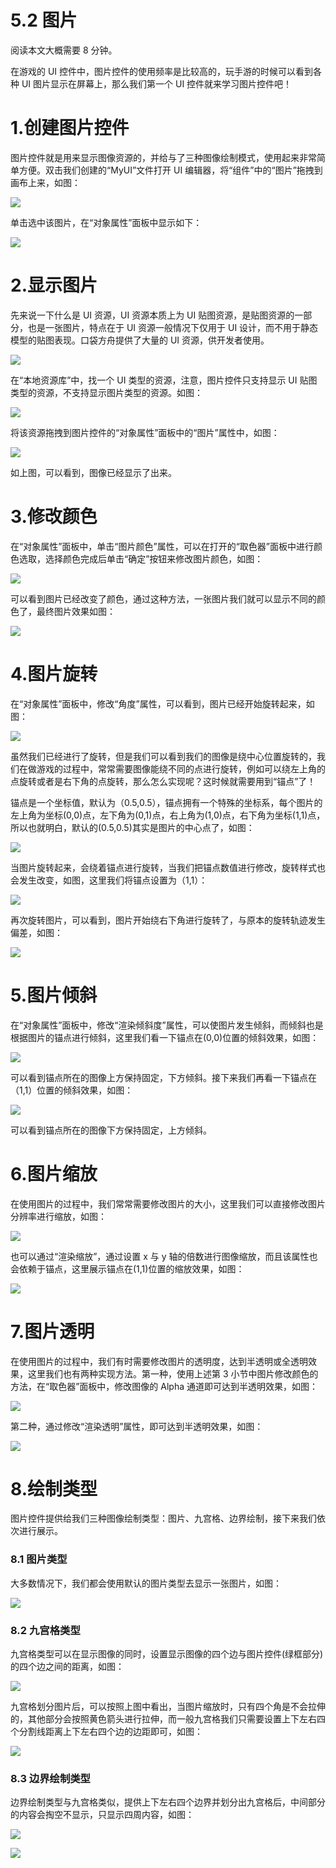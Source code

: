 # 5.2 图片

阅读本文大概需要 8 分钟。

在游戏的 UI 控件中，图片控件的使用频率是比较高的，玩手游的时候可以看到各种 UI 图片显示在屏幕上，那么我们第一个 UI 控件就来学习图片控件吧！

# 1.创建图片控件

图片控件就是用来显示图像资源的，并给与了三种图像绘制模式，使用起来非常简单方便。双击我们创建的“MyUI”文件打开 UI 编辑器，将“组件”中的“图片”拖拽到画布上来，如图：

![](https://wstatic-a1.233leyuan.com/productdocs/static/boxcnsqD7qbNl5xyUDEpFFxyTle.png)

单击选中该图片，在“对象属性”面板中显示如下：

![](https://wstatic-a1.233leyuan.com/productdocs/static/boxcnOdeQZIvAmFRVGvyQ4LuPud.png)

# 2.显示图片

先来说一下什么是 UI 资源，UI 资源本质上为 UI 贴图资源，是贴图资源的一部分，也是一张图片，特点在于 UI 资源一般情况下仅用于 UI 设计，而不用于静态模型的贴图表现。口袋方舟提供了大量的 UI 资源，供开发者使用。

![](https://wstatic-a1.233leyuan.com/productdocs/static/boxcnmSiLDJ8IDAAE13MSijn1kd.png)

在“本地资源库”中，找一个 UI 类型的资源，注意，图片控件只支持显示 UI 贴图类型的资源，不支持显示图片类型的资源。如图：

![](https://wstatic-a1.233leyuan.com/productdocs/static/boxcnCFFTMDb5QxK6pVcjIwZD7d.png)

将该资源拖拽到图片控件的“对象属性”面板中的“图片”属性中，如图：

![](https://wstatic-a1.233leyuan.com/productdocs/static/boxcnKZjmewJfUXfyT3CPKCHXwf.png)

如上图，可以看到，图像已经显示了出来。

# 3.修改颜色

在“对象属性”面板中，单击“图片颜色”属性，可以在打开的“取色器”面板中进行颜色选取，选择颜色完成后单击“确定”按钮来修改图片颜色，如图：

![](https://wstatic-a1.233leyuan.com/productdocs/static/boxcnh1ZrmmGQXLqFrApClaTADc.png)

可以看到图片已经改变了颜色，通过这种方法，一张图片我们就可以显示不同的颜色了，最终图片效果如图：

![](https://wstatic-a1.233leyuan.com/productdocs/static/boxcnqi64fr14TTmd2QK0CwlBTc.png)

# 4.图片旋转

在“对象属性”面板中，修改“角度”属性，可以看到，图片已经开始旋转起来，如图：

![](https://wstatic-a1.233leyuan.com/productdocs/static/boxcn6GDg5Wh7QS66Vzyglh2sPh.gif)

虽然我们已经进行了旋转，但是我们可以看到我们的图像是绕中心位置旋转的，我们在做游戏的过程中，常常需要图像能绕不同的点进行旋转，例如可以绕左上角的点旋转或者是右下角的点旋转，那么怎么实现呢？这时候就需要用到“锚点”了！

锚点是一个坐标值，默认为（0.5,0.5），锚点拥有一个特殊的坐标系，每个图片的左上角为坐标(0,0)点，左下角为(0,1)点，右上角为(1,0)点，右下角为坐标(1,1)点，所以也就明白，默认的(0.5,0.5)其实是图片的中心点了，如图：

![](https://wstatic-a1.233leyuan.com/productdocs/static/boxcn8m080eetTOa37S7U5MuiBf.png)

当图片旋转起来，会绕着锚点进行旋转，当我们把锚点数值进行修改，旋转样式也会发生改变，如图，这里我们将锚点设置为（1,1）：

![](https://wstatic-a1.233leyuan.com/productdocs/static/boxcnWIiQpb25HrHoGR8q78vNLg.png)

再次旋转图片，可以看到，图片开始绕右下角进行旋转了，与原本的旋转轨迹发生偏差，如图：

![](https://wstatic-a1.233leyuan.com/productdocs/static/boxcnG7TjpQ43Hz8bJgxkiHpDIQ.gif)

# 5.图片倾斜

在“对象属性”面板中，修改“渲染倾斜度”属性，可以使图片发生倾斜，而倾斜也是根据图片的锚点进行倾斜，这里我们看一下锚点在(0,0)位置的倾斜效果，如图：

![](https://wstatic-a1.233leyuan.com/productdocs/static/boxcnyceWHKEk4yYNAl1G9D2TMf.gif)

可以看到锚点所在的图像上方保持固定，下方倾斜。接下来我们再看一下锚点在（1,1）位置的倾斜效果，如图：

![](https://wstatic-a1.233leyuan.com/productdocs/static/boxcnirAGjp5XtXCDaC97DTuLKg.gif)

可以看到锚点所在的图像下方保持固定，上方倾斜。

# 6.图片缩放

在使用图片的过程中，我们常常需要修改图片的大小，这里我们可以直接修改图片分辨率进行缩放，如图：

![](https://wstatic-a1.233leyuan.com/productdocs/static/boxcnGtpy7wlgEIxve9PX11JDRd.gif)

也可以通过“渲染缩放”，通过设置 x 与 y 轴的倍数进行图像缩放，而且该属性也会依赖于锚点，这里展示锚点在(1,1)位置的缩放效果，如图：

![](https://wstatic-a1.233leyuan.com/productdocs/static/boxcn14jUOLrvyWzcK7k1D9COl0.gif)

# 7.图片透明

在使用图片的过程中，我们有时需要修改图片的透明度，达到半透明或全透明效果，这里我们也有两种实现方法。第一种，使用上述第 3 小节中图片修改颜色的方法，在“取色器”面板中，修改图像的 Alpha 通道即可达到半透明效果，如图：

![](https://wstatic-a1.233leyuan.com/productdocs/static/boxcnGFdasy9NWginHTAcdXMM6d.png)

第二种，通过修改“渲染透明”属性，即可达到半透明效果，如图：

![](https://wstatic-a1.233leyuan.com/productdocs/static/boxcnK7ukyTfNu5uhh1tgrdtJLc.png)

# 8.绘制类型

图片控件提供给我们三种图像绘制类型：图片、九宫格、边界绘制，接下来我们依次进行展示。

### 8.1 图片类型

大多数情况下，我们都会使用默认的图片类型去显示一张图片，如图：

![](https://wstatic-a1.233leyuan.com/productdocs/static/boxcn5BGw2iFTV0GIOhiysJzVAb.png)

### 8.2 九宫格类型

九宫格类型可以在显示图像的同时，设置显示图像的四个边与图片控件(绿框部分)的四个边之间的距离，如图：

![](https://wstatic-a1.233leyuan.com/productdocs/static/boxcn7EdwZriziu0zUKtIeaR15f.png)

九宫格划分图片后，可以按照上图中看出，当图片缩放时，只有四个角是不会拉伸的，其他部分会按照黄色箭头进行拉伸，而一般九宫格我们只需要设置上下左右四个分割线距离上下左右四个边的边距即可，如图：

![](https://wstatic-a1.233leyuan.com/productdocs/static/boxcnqyz2Zcf1xH8nZaz9jBUJcf.png)

### 8.3 边界绘制类型

边界绘制类型与九宫格类似，提供上下左右四个边界并划分出九宫格后，中间部分的内容会掏空不显示，只显示四周内容，如图：

![](https://wstatic-a1.233leyuan.com/productdocs/static/boxcn06X1JMGlFF3FDx9pB5oZWh.png)

![](https://wstatic-a1.233leyuan.com/productdocs/static/boxcnKSI5Al0jnZE0fJLYeY4ZKe.png)
